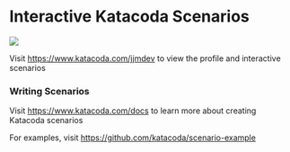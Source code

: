 # Interactive Katacoda Scenarios

[![](http://shields.katacoda.com/katacoda/jjmdev/count.svg)](https://www.katacoda.com/jjmdev "Get your profile on Katacoda.com")

Visit https://www.katacoda.com/jjmdev to view the profile and interactive scenarios

### Writing Scenarios
Visit https://www.katacoda.com/docs to learn more about creating Katacoda scenarios

For examples, visit https://github.com/katacoda/scenario-example
